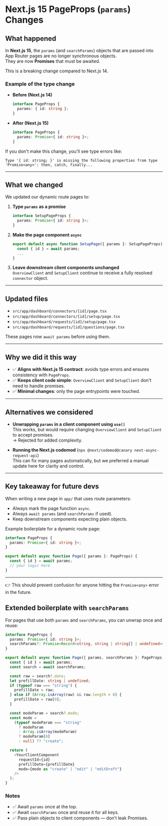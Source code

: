 # Next.js 15 PageProps (`params`) Changes

## What happened

In **Next.js 15**, the `params` (and `searchParams`) objects that are
passed into App Router pages are no longer synchronous objects.\
They are now **Promises** that must be awaited.

This is a breaking change compared to Next.js 14.

### Example of the type change

- **Before (Next.js 14)**

  ```ts
  interface PageProps {
    params: { id: string };
  }
  ```

- **After (Next.js 15)**

  ```ts
  interface PageProps {
    params: Promise<{ id: string }>;
  }
  ```

If you don't make this change, you'll see type errors like:

    Type '{ id: string; }' is missing the following properties from type 'Promise<any>': then, catch, finally...

---

## What we changed

We updated our dynamic route pages to:

1.  **Type `params` as a promise**

    ```ts
    interface SetupPageProps {
      params: Promise<{ id: string }>;
    }
    ```

2.  **Make the page component `async`**

    ```ts
    export default async function SetupPage({ params }: SetupPageProps) {
      const { id } = await params;
      ...
    }
    ```

3.  **Leave downstream client components unchanged**\
    `OverviewClient` and `SetupClient` continue to receive a fully
    resolved `connector` object.

---

## Updated files

- `src/app/dashboard/connectors/[id]/page.tsx`
- `src/app/dashboard/connectors/[id]/setup/page.tsx`
- `src/app/dashboard/requests/[id]/setup/page.tsx`
- `src/app/dashboard/requests/[id]/questions/page.tsx`

These pages now `await params` before using them.

---

## Why we did it this way

- ✅ **Aligns with Next.js 15 contract**: avoids type errors and
  ensures consistency with `PageProps`.
- ✅ **Keeps client code simple**: `OverviewClient` and `SetupClient`
  don't need to handle promises.
- ✅ **Minimal changes**: only the page entrypoints were touched.

---

## Alternatives we considered

- **Unwrapping `params` in a client component using `use()`**\
  This works, but would require changing `OverviewClient` and
  `SetupClient` to accept promises.\
  → Rejected for added complexity.

- **Running the Next.js codemod**
  (`npx @next/codemod@canary next-async-request-api`)\
  This can fix many pages automatically, but we preferred a manual
  update here for clarity and control.

---

## Key takeaway for future devs

When writing a new page in `app/` that uses route parameters:

- Always mark the page function `async`.
- Always `await params` (and `searchParams` if used).
- Keep downstream components expecting plain objects.

Example boilerplate for a dynamic route page:

```ts
interface PageProps {
  params: Promise<{ id: string }>;
}

export default async function Page({ params }: PageProps) {
  const { id } = await params;
  // your logic here
}
```

---

👉 This should prevent confusion for anyone hitting the `Promise<any>`
error in the future.

## Extended boilerplate with `searchParams`

For pages that use both `params` and `searchParams`, you can unwrap once and reuse:

```ts
interface PageProps {
  params: Promise<{ id: string }>;
  searchParams?: Promise<Record<string, string | string[] | undefined>>;
}

export default async function Page({ params, searchParams }: PageProps) {
  const { id } = await params;
  const search = await searchParams;

  const raw = search?.date;
  let prefillDate: string | undefined;
  if (typeof raw === "string") {
    prefillDate = raw;
  } else if (Array.isArray(raw) && raw.length > 0) {
    prefillDate = raw[0];
  }

  const modeParam = search?.mode;
  const mode =
    (typeof modeParam === "string"
      ? modeParam
      : Array.isArray(modeParam)
      ? modeParam[0]
      : null) ?? "create";

  return (
    <YourClientComponent
      requestId={id}
      prefillDate={prefillDate}
      mode={mode as "create" | "edit" | "editDraft"}
    />
  );
}
```

### Notes

- ✅ Await `params` once at the top.
- ✅ Await `searchParams` once and reuse it for all keys.
- ✅ Pass plain objects to client components — don’t leak Promises.
